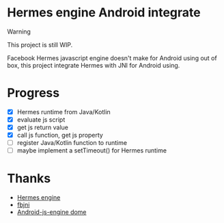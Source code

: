 # Hermes engine Android integrate

> [!WARNING]
> This project is still WIP.

Facebook Hermes javascript engine doesn't make for Android using out of box, this project integrate Hermes with JNI for Android using.

# Progress

- [x] Hermes runtime from Java/Kotlin
- [x] evaluate js script
- [x] get js return value
- [x] call js function, get js property
- [ ] register Java/Kotlin function to runtime
- [ ] maybe implement a setTimeout() for Hermes runtime

# Thanks

- [Hermes engine](https://github.com/facebook/hermes)
- [fbjni](https://github.com/facebookincubator/fbjni)
- [Android-js-engine dome](https://github.com/ziyang0116/android-js-engine)
